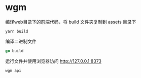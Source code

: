 # wgm

编译web目录下的前端代码，将 build 文件夹复制到 assets 目录下

```node
yarn build
```

编译二进制文件

```go
go build
```

运行文件并使用浏览器访问 http://127.0.0.1:8373

```go
wgm api
```